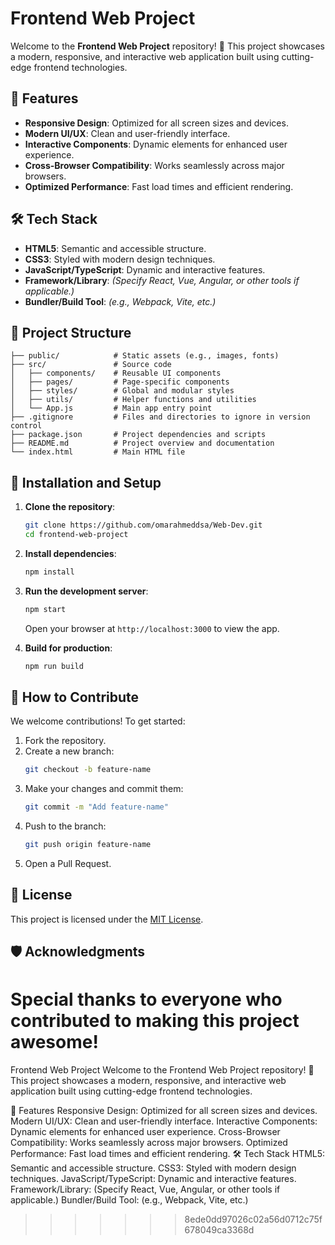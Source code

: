 # Frontend Web Project

Welcome to the **Frontend Web Project** repository! 🎉 This project showcases a modern, responsive, and interactive web application built using cutting-edge frontend technologies.

## 🚀 Features

- **Responsive Design**: Optimized for all screen sizes and devices.
- **Modern UI/UX**: Clean and user-friendly interface.
- **Interactive Components**: Dynamic elements for enhanced user experience.
- **Cross-Browser Compatibility**: Works seamlessly across major browsers.
- **Optimized Performance**: Fast load times and efficient rendering.

## 🛠️ Tech Stack

- **HTML5**: Semantic and accessible structure.
- **CSS3**: Styled with modern design techniques.
- **JavaScript/TypeScript**: Dynamic and interactive features.
- **Framework/Library**: _(Specify React, Vue, Angular, or other tools if applicable.)_
- **Bundler/Build Tool**: _(e.g., Webpack, Vite, etc.)_

## 📂 Project Structure

```plaintext
├── public/            # Static assets (e.g., images, fonts)
├── src/               # Source code
│   ├── components/    # Reusable UI components
│   ├── pages/         # Page-specific components
│   ├── styles/        # Global and modular styles
│   ├── utils/         # Helper functions and utilities
│   └── App.js         # Main app entry point
├── .gitignore         # Files and directories to ignore in version control
├── package.json       # Project dependencies and scripts
├── README.md          # Project overview and documentation
└── index.html         # Main HTML file
```

## 🔧 Installation and Setup

1. **Clone the repository**:
   ```bash
   git clone https://github.com/omarahmeddsa/Web-Dev.git
   cd frontend-web-project
   ```

2. **Install dependencies**:
   ```bash
   npm install
   ```

3. **Run the development server**:
   ```bash
   npm start
   ```
   Open your browser at `http://localhost:3000` to view the app.

4. **Build for production**:
   ```bash
   npm run build
   ```

## 🎯 How to Contribute

We welcome contributions! To get started:

1. Fork the repository.
2. Create a new branch:
   ```bash
   git checkout -b feature-name
   ```
3. Make your changes and commit them:
   ```bash
   git commit -m "Add feature-name"
   ```
4. Push to the branch:
   ```bash
   git push origin feature-name
   ```
5. Open a Pull Request.

## 📄 License

This project is licensed under the [MIT License](LICENSE).

## 🛡️ Acknowledgments

Special thanks to everyone who contributed to making this project awesome!
=======
Frontend Web Project
Welcome to the Frontend Web Project repository! 🎉 This project showcases a modern, responsive, and interactive web application built using cutting-edge frontend technologies.

🚀 Features
Responsive Design: Optimized for all screen sizes and devices.
Modern UI/UX: Clean and user-friendly interface.
Interactive Components: Dynamic elements for enhanced user experience.
Cross-Browser Compatibility: Works seamlessly across major browsers.
Optimized Performance: Fast load times and efficient rendering.
🛠️ Tech Stack
HTML5: Semantic and accessible structure.
CSS3: Styled with modern design techniques.
JavaScript/TypeScript: Dynamic and interactive features.
Framework/Library: (Specify React, Vue, Angular, or other tools if applicable.)
Bundler/Build Tool: (e.g., Webpack, Vite, etc.)
>>>>>>> 8ede0dd97026c02a56d0712c75f678049ca3368d

